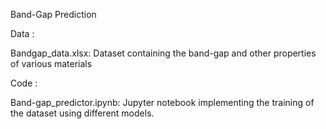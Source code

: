 Band-Gap Prediction

Data :

Bandgap_data.xlsx: Dataset containing the band-gap and other properties of various materials

Code :

Band-gap_predictor.ipynb: Jupyter notebook implementing the training of the dataset using different models.
